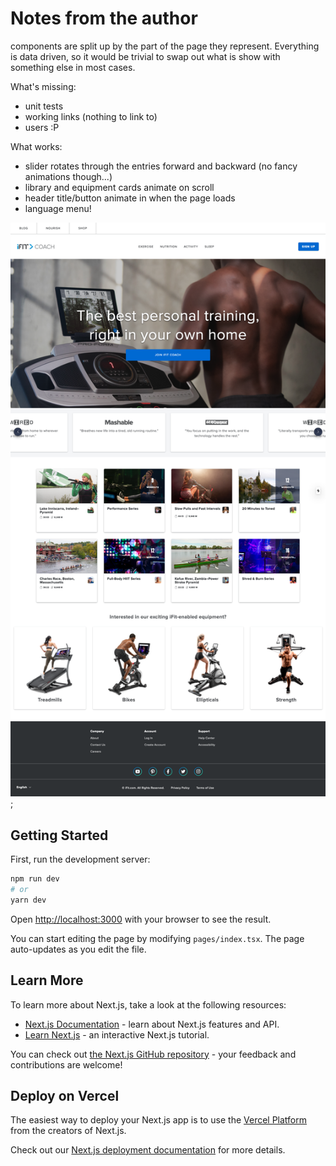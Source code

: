 # Notes from the author

components are split up by the part of the page they represent. Everything is data driven, so it would be trivial to swap out what is show with something else in most cases.

What's missing:
- unit tests
- working links (nothing to link to)
- users :P

What works:
- slider rotates through the entries forward and backward (no fancy animations though...)
- library and equipment cards animate on scroll
- header title/button animate in when the page loads
- language menu!

![full page](https://github.com/trevor-atlas/ifit-fed/blob/master/fullpage.png?raw=true);

## Getting Started

First, run the development server:

```bash
npm run dev
# or
yarn dev
```

Open [http://localhost:3000](http://localhost:3000) with your browser to see the result.

You can start editing the page by modifying `pages/index.tsx`. The page auto-updates as you edit the file.

## Learn More

To learn more about Next.js, take a look at the following resources:

- [Next.js Documentation](https://nextjs.org/docs) - learn about Next.js features and API.
- [Learn Next.js](https://nextjs.org/learn) - an interactive Next.js tutorial.

You can check out [the Next.js GitHub repository](https://github.com/vercel/next.js/) - your feedback and contributions are welcome!

## Deploy on Vercel

The easiest way to deploy your Next.js app is to use the [Vercel Platform](https://vercel.com/import?utm_medium=default-template&filter=next.js&utm_source=create-next-app&utm_campaign=create-next-app-readme) from the creators of Next.js.

Check out our [Next.js deployment documentation](https://nextjs.org/docs/deployment) for more details.
